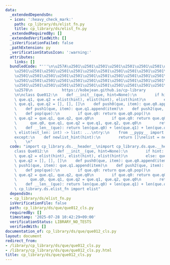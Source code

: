 ```yaml
---
data:
  _extendedDependsOn:
  - icon: ':heavy_check_mark:'
    path: cp_library/ds/elist_fn.py
    title: cp_library/ds/elist_fn.py
  _extendedRequiredBy: []
  _extendedVerifiedWith: []
  _isVerificationFailed: false
  _pathExtension: py
  _verificationStatusIcon: ':warning:'
  attributes:
    links: []
  bundledCode: "'''\n\u257A\u2501\u2501\u2501\u2501\u2501\u2501\u2501\u2501\u2501\u2501\
    \u2501\u2501\u2501\u2501\u2501\u2501\u2501\u2501\u2501\u2501\u2501\u2501\u2501\
    \u2501\u2501\u2501\u2501\u2501\u2501\u2501\u2501\u2501\u2501\u2501\u2501\u2501\
    \u2501\u2501\u2501\u2501\u2501\u2501\u2501\u2501\u2501\u2501\u2501\u2501\u2501\
    \u2501\u2501\u2501\u2501\u2501\u2501\u2501\u2501\u2501\u2501\u2501\u2501\u2501\
    \u2578\n             https://kobejean.github.io/cp-library               \n'''\n\
    \n\nclass Que012:\n    def __init__(que, hint=None):\n        if hint: que.q0,\
    \ que.q1, que.q2 = elist(hint), elist(hint), elist(hint)\n        else: que.q0,\
    \ que.q1, que.q2 = [], [], []\n    def push0(que, item): que.q0.append(item)\n\
    \    def push1(que, item): que.q1.append(item)\n    def push2(que, item): que.q2.append(item)\n\
    \    def pop(que):\n        if que.q0: return que.q0.pop()\n        que.q0, que.q1,\
    \ que.q2 = que.q1, que.q2, que.q0\n        if que.q0: return que.q0.pop()\n  \
    \      que.q0, que.q1, que.q2 = que.q1, que.q2, que.q0\n        return que.q0.pop()\n\
    \    def __len__(que): return len(que.q0) + len(que.q1) + len(que.q2)\n\n\ndef\
    \ elist(est_len: int) -> list: ...\ntry:\n    from __pypy__ import newlist_hint\n\
    except:\n    def newlist_hint(hint):\n        return []\nelist = newlist_hint\n\
    \    \n"
  code: "import cp_library.ds.__header__\nimport cp_library.ds.que.__header__\n\n\
    class Que012:\n    def __init__(que, hint=None):\n        if hint: que.q0, que.q1,\
    \ que.q2 = elist(hint), elist(hint), elist(hint)\n        else: que.q0, que.q1,\
    \ que.q2 = [], [], []\n    def push0(que, item): que.q0.append(item)\n    def\
    \ push1(que, item): que.q1.append(item)\n    def push2(que, item): que.q2.append(item)\n\
    \    def pop(que):\n        if que.q0: return que.q0.pop()\n        que.q0, que.q1,\
    \ que.q2 = que.q1, que.q2, que.q0\n        if que.q0: return que.q0.pop()\n  \
    \      que.q0, que.q1, que.q2 = que.q1, que.q2, que.q0\n        return que.q0.pop()\n\
    \    def __len__(que): return len(que.q0) + len(que.q1) + len(que.q2)\n\nfrom\
    \ cp_library.ds.elist_fn import elist"
  dependsOn:
  - cp_library/ds/elist_fn.py
  isVerificationFile: false
  path: cp_library/ds/que/que012_cls.py
  requiredBy: []
  timestamp: '2025-07-28 10:42:29+09:00'
  verificationStatus: LIBRARY_NO_TESTS
  verifiedWith: []
documentation_of: cp_library/ds/que/que012_cls.py
layout: document
redirect_from:
- /library/cp_library/ds/que/que012_cls.py
- /library/cp_library/ds/que/que012_cls.py.html
title: cp_library/ds/que/que012_cls.py
---
```

